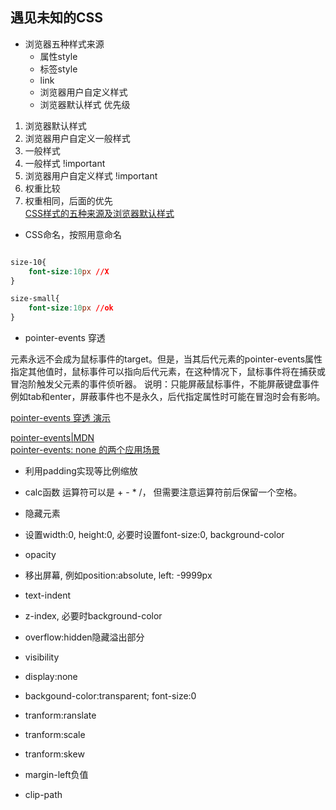 ## 遇见未知的CSS

* 浏览器五种样式来源
  * 属性style
  * 标签style
  * link
  * 浏览器用户自定义样式
  * 浏览器默认样式
优先级
1. 浏览器默认样式
2. 浏览器用户自定义一般样式
3. 一般样式
4. 一般样式 !important
5. 浏览器用户自定义样式 !important
6. 权重比较
7. 权重相同，后面的优先   
[
CSS样式的五种来源及浏览器默认样式](https://blog.csdn.net/u013778905/article/details/52886938)

* CSS命名，按照用意命名
```css

size-10{
    font-size:10px //X
}

size-small{
    font-size:10px //ok
}
```

* pointer-events 穿透   
  
元素永远不会成为鼠标事件的target。但是，当其后代元素的pointer-events属性指定其他值时，鼠标事件可以指向后代元素，在这种情况下，鼠标事件将在捕获或冒泡阶触发父元素的事件侦听器。
说明：只能屏蔽鼠标事件，不能屏蔽键盘事件例如tab和enter，屏蔽事件也不是永久，后代指定属性时可能在冒泡时会有影响。  

[pointer-events 穿透 演示](https://codepen.io/xiangwenhu/pen/MLbYBR)

[pointer-events|MDN](https://developer.mozilla.org/zh-CN/docs/Web/CSS/pointer-events)  
[pointer-events: none 的两个应用场景](https://www.cnblogs.com/zichi/p/9068481.html)      


* 利用padding实现等比例缩放
  

* calc函数
运算符可以是 + - * /， 但需要注意运算符前后保留一个空格。
* 隐藏元素
* 设置width:0, height:0, 必要时设置font-size:0, background-color
* opacity
* 移出屏幕, 例如position:absolute, left: -9999px
* text-indent
* z-index, 必要时background-color
* overflow:hidden隐藏溢出部分
* visibility
* display:none
* backgound-color:transparent; font-size:0
* tranform:ranslate
* tranform:scale
* tranform:skew
* margin-left负值
* clip-path
  
